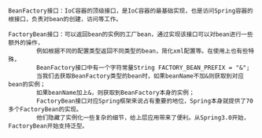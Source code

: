 #   
    BeanFactory接口：IoC容器的顶级接口，是IoC容器的最基础实现，也是访问Spring容器的根接口，负责对bean的创建，访问等工作。
    
    FactoryBean接口：可以返回bean的实例的工厂bean，通过实现该接口可以对bean进行一些额外的操作，
            例如根据不同的配置类型返回不同类型的bean，简化xml配置等。在使用上也有些特殊，
            BeanFactory接口中有一个字符常量String FACTORY_BEAN_PREFIX = "&"; 
            当我们去获取BeanFactory类型的bean时，如果beanName不加&则获取到对应bean的实例；
            如果beanName加上&，则获取到BeanFactory本身的实例；
            FactoryBean接口对应Spring框架来说占有重要的地位，Spring本身就提供了70多个FactoryBean的实现。
            他们隐藏了实例化一些复杂的细节，给上层应用带来了便利。从Spring3.0开始，FactoryBean开始支持泛型。

